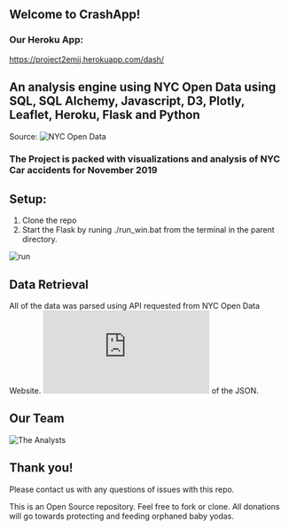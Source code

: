 ## Welcome to CrashApp! 
### Our Heroku App:
https://project2emjj.herokuapp.com/dash/


## An analysis engine using NYC Open Data using SQL, SQL Alchemy, Javascript, D3, Plotly, Leaflet, Heroku, Flask and Python

Source:
![NYC Open Data](https://data.cityofnewyork.us/Public-Safety/Motor-Vehicle-Collisions-Crashes/h9gi-nx95)

### The Project is packed with visualizations and analysis of NYC Car accidents for November 2019

## Setup:
1. Clone the repo
2. Start the Flask by runing ./run_win.bat from the terminal in the parent directory.

![run](https://github.com/elzster/project2/blob/master/nycproject/static/snips/initialSetup.PNG)

## Data Retrieval

All of the data was parsed using API requested from NYC Open Data Website. 
![Here is an example](https://data.cityofnewyork.us/resource/h9gi-nx95.json) of the JSON. 

## Our Team

![The Analysts](https://github.com/elzster/project2/blob/master/nycproject/static/snips/AnalystTeam.PNG)


## Thank you! 
Please contact us with any questions of issues with this repo. 

This is an Open Source repository. Feel free to fork or clone. 
All donations will go towards protecting and feeding orphaned baby yodas. 

